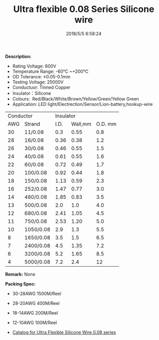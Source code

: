 ﻿---
layout: post 
title: Ultra flexible 0.08 Series Silicone wire
tags: FN10
categories: wire-cable
overview: Ultra flexible,Silicon 0.08 series
series: FN10
part_number: 10-0008-0
thumb_img: static/202003/3-thumb-20200325145910.jpg
image: static/202003/3-20200325145910.jpg
date: 2018/5/5 6:58:24
permalink: /wire-cable/ultra-flexible-silicon-008-series.html
---



__Description:__

* Rating Voltage: 600V
* Temperature Range: -60℃ ~+200℃
* OD Tolerance: ±0.05-0.1mm
* Testing Voltage: 25000V
* Conductuor: Tinned Copper
* Insulator：Silicone
* Colours:&nbsp; Red/Black/White/Brown/Yellow/Green/Yellow Green
* Application: LED light/Electrection/Sensor/Lion-battery,hookup-wire


<div class="table-responsive">
	<table class="table table-bordered table-hover table-condensed">
		<tbody>
			<tr>
				<td colspan="2">
					Conductor
				</td>
				<td colspan="2">
					Insulator
				</td>
				<td>
					<br />
				</td>
			</tr>
			<tr>
				<td>
					AWG
				</td>
				<td>
					Strand
				</td>
				<td>
					I.D.
				</td>
				<td>
					Wall,mm
				</td>
				<td>
					O.D. mm
				</td>
			</tr>
			<tr>
				<td>
					30
				</td>
				<td>
					11/0.08
				</td>
				<td>
					0.3
				</td>
				<td>
					0.55
				</td>
				<td>
					0.8
				</td>
			</tr>
			<tr>
				<td>
					28
				</td>
				<td>
					16/0.08
				</td>
				<td>
					0.36
				</td>
				<td>
					0.38
				</td>
				<td>
					1.2
				</td>
			</tr>
			<tr>
				<td>
					26
				</td>
				<td>
					30/0.08
				</td>
				<td>
					0.46
				</td>
				<td>
					0.55
				</td>
				<td>
					1.5
				</td>
			</tr>
			<tr>
				<td>
					24
				</td>
				<td>
					40/0.08
				</td>
				<td>
					0.61
				</td>
				<td>
					0.55
				</td>
				<td>
					1.6
				</td>
			</tr>
			<tr>
				<td>
					22
				</td>
				<td>
					60/0.08
				</td>
				<td>
					0.72
				</td>
				<td>
					0.49
				</td>
				<td>
					1.7
				</td>
			</tr>
			<tr>
				<td>
					20
				</td>
				<td>
					100/0.08
				</td>
				<td>
					0.92
				</td>
				<td>
					0.44
				</td>
				<td>
					1.8
				</td>
			</tr>
			<tr>
				<td>
					18
				</td>
				<td>
					150/0.08
				</td>
				<td>
					1.13
				</td>
				<td>
					0.59
				</td>
				<td>
					2.3
				</td>
			</tr>
			<tr>
				<td>
					16
				</td>
				<td>
					252/0.08
				</td>
				<td>
					1.47
				</td>
				<td>
					0.77
				</td>
				<td>
					3.0
				</td>
			</tr>
			<tr>
				<td>
					14
				</td>
				<td>
					480/0.08
				</td>
				<td>
					1.85
				</td>
				<td>
					0.83
				</td>
				<td>
					3.5
				</td>
			</tr>
			<tr>
				<td>
					13
				</td>
				<td>
					500/0.08
				</td>
				<td>
					2.0
				</td>
				<td>
					1.0
				</td>
				<td>
					4.0
				</td>
			</tr>
			<tr>
				<td>
					12
				</td>
				<td>
					680/0.08
				</td>
				<td>
					2.41
				</td>
				<td>
					1.05
				</td>
				<td>
					4.5
				</td>
			</tr>
			<tr>
				<td>
					11
				</td>
				<td>
					750/0.08
				</td>
				<td>
					2.53
				</td>
				<td>
					1.20
				</td>
				<td>
					5.0
				</td>
			</tr>
			<tr>
				<td>
					10
				</td>
				<td>
					1050/0.08
				</td>
				<td>
					2.9
				</td>
				<td>
					1.3
				</td>
				<td>
					5.5
				</td>
			</tr>
			<tr>
				<td>
					8
				</td>
				<td>
					1650/0.08
				</td>
				<td>
					3.5
				</td>
				<td>
					1.5
				</td>
				<td>
					6.5
				</td>
			</tr>
			<tr>
				<td>
					7
				</td>
				<td>
					2400/0.08
				</td>
				<td>
					4.5
				</td>
				<td>
					1.35
				</td>
				<td>
					7.2
				</td>
			</tr>
			<tr>
				<td>
					6
				</td>
				<td>
					3200/0.08
				</td>
				<td>
					5.2
				</td>
				<td>
					1.65
				</td>
				<td>
					8.5
				</td>
			</tr>
			<tr>
				<td>
					4
				</td>
				<td>
					5000/0.08
				</td>
				<td>
					7.2
				</td>
				<td>
					2.4
				</td>
				<td>
					12
				</td>
			</tr>
		</tbody>
	</table>
</div>


__Remark:__
None

__Packing Spec:__

* 30-28AWG 1500M/Reel
* 28-20AWG 400M/Reel
* 18-14AWG 200M/Reel
* 12-10AWG 100M/Reel

* [Catalog for Ultra Flexible Silicone Wire 0.08 series](/assets/catalogs/catalog-flexible-silicone-008.pdf)
